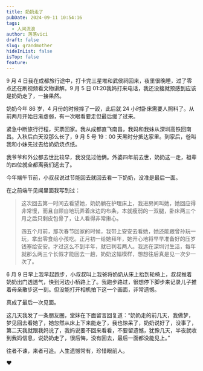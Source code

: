 ```yaml
---
title: 奶奶走了
pubDate: 2024-09-11 10:54:16
tags:
  - 人间流浪
author: 落落vici
draft: false
slug: grandmother
hideInList: false
isTop: false
feature:
---
```

9 月 4 日我在成都旅行途中，打卡完三星堆和武侯祠回来，夜里很晚睡，过了零点还在刷视频看文物讲解。9 月 5 日 01:20我妈打来电话，我还没接就预感到应该是奶奶走了，一接果然。

奶奶今年 86 岁，4 月份的时候摔了一跤，此后就 24 小时卧床需要人照料了。从前两月开始日渐虚弱，有一次眼看要走但最后缓了过来。

紧急中断旅行行程，买票回家。我从成都直飞南昌，我妈和我妹从深圳高铁回南昌。入秋后白天没那么长了，9 月 5 号 19：00 天黑时分抵达家里。到家后，爸叫我和小妹先过去给奶奶烧点纸。

我爷爷和外公都去世比较早，我没见过他俩。外婆四年前去世，奶奶这一走，祖辈的四位就全都离我们远去了。

今年端午节前，小叔叔说过节能回去就回去看一下奶奶，没准是最后一面。

在之前端午见闻里面我写到过：
> 这次回去第一时间去看望她，奶奶躺在护理床上，我进房间叫她，她回应得非常慢，而且自顾自地玩弄着床边的布条，本就瘦弱的一双腿，卧床两三个月之后只剩皮包骨了，让人看得非常揪心。
> 
> 四五个月前，那次春节回家的时候，我带上安安去看她，她还能跟曾孙玩一玩，拿出零食给小孩吃。正月初一给她拜年，她开心地将早早准备好的压岁钱塞给安安。才过这么不到半年，就已判若两人。我远在深圳讨生活，每年就那么两三个长假才能回去一趟，奶奶这幅模样，想想往后真是见一次少一次了。

6 月 9 日早上我早起跑步，小叔叔叫上我爸将奶奶从床上抬到轮椅上，叔叔推着奶奶出门透透气，快到河边小桥路上了。我跑步路过，很想停下脚步来记录儿子推着母亲散步这一刻。但没能打开相机拍下这一个画面，非常遗憾。

真成了最后一次见面。

这几天我发了一条朋友圈，堂妹在下面留言回复道：“奶奶走的前几天，我做梦，梦见回去看她了，她忽然从床上下来能走了，我也惊呆了，奶奶说好了，没事了，第二天我就跟我妈说了，我妈说要不回来看看，不要留遗憾，犹豫几天，半夜就收到我妈信息，说奶奶走了，很后悔，没有回去，最后一面都没能见上。”

往者不谏，来者可追。人生遗憾常有，珍惜眼前人。

❤